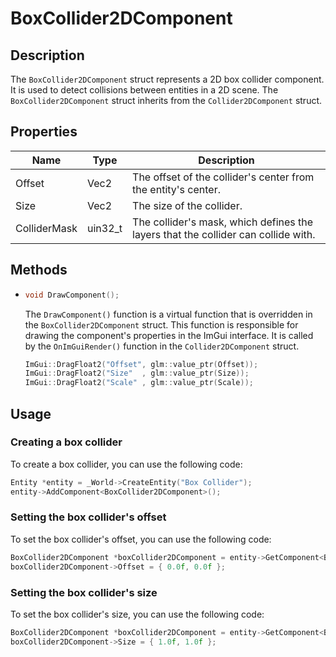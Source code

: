 # BoxCollider2DComponent

## Description

The `BoxCollider2DComponent` struct represents a 2D box collider component. It is used to detect collisions between entities in a 2D scene. The `BoxCollider2DComponent` struct inherits from the `Collider2DComponent` struct.

## Properties

| Name         | Type    | Description                                                                       |
|--------------|---------|-----------------------------------------------------------------------------------|
| Offset       | Vec2    | The offset of the collider's center from the entity's center.                     |
| Size         | Vec2    | The size of the collider.                                                         |
| ColliderMask | uin32_t | The collider's mask, which defines the layers that the collider can collide with. |

## Methods

- ```c++
  void DrawComponent();
  ```
  The `DrawComponent()` function is a virtual function that is overridden in the `BoxCollider2DComponent` struct. This function is responsible for drawing the component's properties in the ImGui interface. It is called by the `OnImGuiRender()` function in the `Collider2DComponent` struct.
  ```c++
  ImGui::DragFloat2("Offset", glm::value_ptr(Offset));
  ImGui::DragFloat2("Size"  , glm::value_ptr(Size));
  ImGui::DragFloat2("Scale" , glm::value_ptr(Scale));
  ```

## Usage

### Creating a box collider

To create a box collider, you can use the following code:

```c++
Entity *entity = _World->CreateEntity("Box Collider");
entity->AddComponent<BoxCollider2DComponent>();
```

### Setting the box collider's offset

To set the box collider's offset, you can use the following code:

```c++
BoxCollider2DComponent *boxCollider2DComponent = entity->GetComponent<BoxCollider2DComponent>().Get();
boxCollider2DComponent->Offset = { 0.0f, 0.0f };
```

### Setting the box collider's size

To set the box collider's size, you can use the following code:

```c++
BoxCollider2DComponent *boxCollider2DComponent = entity->GetComponent<BoxCollider2DComponent>().Get();
boxCollider2DComponent->Size = { 1.0f, 1.0f };
```
